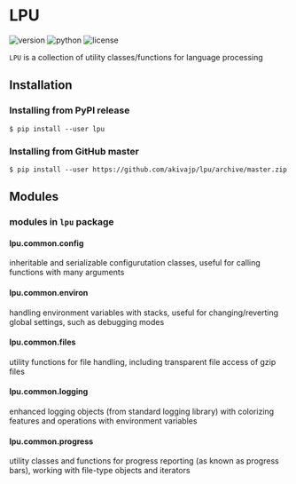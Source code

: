 # LPU

![version](https://img.shields.io/pypi/v/lpu.svg)
![python](https://img.shields.io/pypi/pyversions/lpu.svg)
![license](https://img.shields.io/pypi/l/lpu.svg)

`LPU` is a collection of utility classes/functions for language processing

## Installation

### Installing from PyPI release

```shell
$ pip install --user lpu
```

### Installing from GitHub master

```shell
$ pip install --user https://github.com/akivajp/lpu/archive/master.zip
```

## Modules

### modules in `lpu` package

#### lpu.common.config

  inheritable and serializable configurutation classes, useful for calling functions with many arguments

#### lpu.common.environ

  handling environment variables with stacks, useful for changing/reverting global settings, such as debugging modes

#### lpu.common.files

  utility functions for file handling, including transparent file access of gzip files

#### lpu.common.logging

  enhanced logging objects (from standard logging library) with colorizing features and operations with environment variables

#### lpu.common.progress

  utility classes and functions for progress reporting (as known as progress bars), working with file-type objects and iterators

